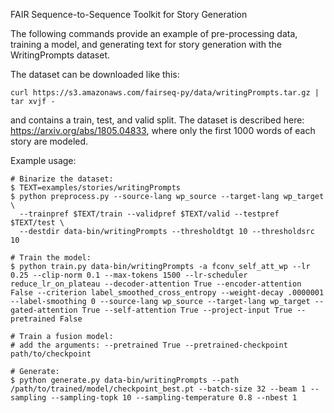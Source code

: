 FAIR Sequence-to-Sequence Toolkit for Story Generation

The following commands provide an example of pre-processing data, training a model, and generating text for story generation with the WritingPrompts dataset. 

The dataset can be downloaded like this:

```
curl https://s3.amazonaws.com/fairseq-py/data/writingPrompts.tar.gz | tar xvjf -
```

and contains a train, test, and valid split. The dataset is described here: https://arxiv.org/abs/1805.04833, where only the first 1000 words of each story are modeled. 


Example usage:
```
# Binarize the dataset:
$ TEXT=examples/stories/writingPrompts
$ python preprocess.py --source-lang wp_source --target-lang wp_target \
  --trainpref $TEXT/train --validpref $TEXT/valid --testpref $TEXT/test \
  --destdir data-bin/writingPrompts --thresholdtgt 10 --thresholdsrc 10

# Train the model:
$ python train.py data-bin/writingPrompts -a fconv_self_att_wp --lr 0.25 --clip-norm 0.1 --max-tokens 1500 --lr-scheduler reduce_lr_on_plateau --decoder-attention True --encoder-attention False --criterion label_smoothed_cross_entropy --weight-decay .0000001 --label-smoothing 0 --source-lang wp_source --target-lang wp_target --gated-attention True --self-attention True --project-input True --pretrained False

# Train a fusion model:
# add the arguments: --pretrained True --pretrained-checkpoint path/to/checkpoint

# Generate:
$ python generate.py data-bin/writingPrompts --path /path/to/trained/model/checkpoint_best.pt --batch-size 32 --beam 1 --sampling --sampling-topk 10 --sampling-temperature 0.8 --nbest 1 
```
